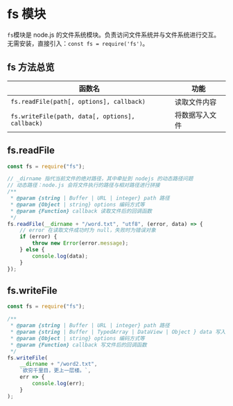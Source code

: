 # fs 模块

`fs`模块是 node.js 的文件系统模块。负责访问文件系统并与文件系统进行交互。无需安装，直接引入：`const fs = require('fs')`。

## fs 方法总览

| 函数名                                          | 功能           |
| ----------------------------------------------- | -------------- |
| `fs.readFile(path[, options], callback)`        | 读取文件内容   |
| `fs.writeFile(path, data[, options], callback)` | 将数据写入文件 |

## fs.readFile

```js
const fs = require("fs");

// _dirname 指代当前文件的绝对路径，其中牵扯到 nodejs 的动态路径问题
// 动态路径：node.js 会将文件执行的路径与相对路径进行拼接
/**
 * @param {string | Buffer | URL | integer} path 路径
 * @param {Object | string} options 编码方式等
 * @param {Function} callback 读取文件后的回调函数
 */
fs.readFile(__dirname + "/word.txt", "utf8", (error, data) => {
	// error 在读取文件成功时为 null，失败时为错误对象
	if (error) {
		throw new Error(error.message);
	} else {
		console.log(data);
	}
});
```

## fs.writeFile

```js
const fs = require("fs");

/**
 * @param {string | Buffer | URL | integer} path 路径
 * @param {string | Buffer | TypedArray | DataView | Object } data 写入的数据
 * @param {Object | string} options 编码方式等
 * @param {Function} callback 写文件后的回调函数
 */
fs.writeFile(
	__dirname + "/word2.txt",
	`欲穷千里目，更上一层楼。`,
	err => {
		console.log(err);
	}
);
```
